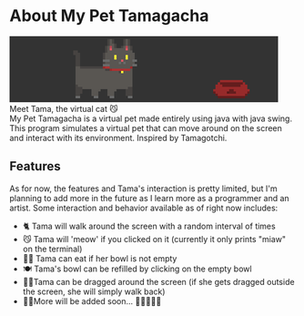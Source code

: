 # About My Pet Tamagacha
![img.png](tama.png) <br>
Meet Tama, the virtual cat 😼 <br>
My Pet Tamagacha is a virtual pet made entirely using java with java swing.
This program simulates a virtual pet that can move around on the screen and interact with its environment. Inspired by Tamagotchi.
<br>
## Features
As for now, the features and Tama's interaction is pretty limited, but I'm planning to add more in the future as I learn more as a programmer and an artist.
Some interaction and behavior available as of right now includes:
- 🐈 Tama will walk around the screen with a random interval of times
- 😼 Tama will 'meow' if you clicked on it (currently it only prints "miaw" on the terminal)
- 🐱‍👓 Tama can eat if her bowl is not empty
- 🍽️ Tama's bowl can be refilled by clicking on the empty bowl
- 🐱‍🏍Tama can be dragged around the screen (if she gets dragged outside the screen, she will simply walk back)
- 🐱‍💻More will be added soon... 🐾🐾🐾🐾🐾